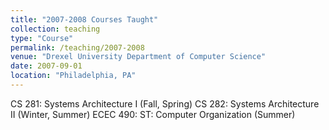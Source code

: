 ```yaml
---
title: "2007-2008 Courses Taught"
collection: teaching
type: "Course"
permalink: /teaching/2007-2008
venue: "Drexel University Department of Computer Science"
date: 2007-09-01
location: "Philadelphia, PA"
---
```


CS 281: Systems Architecture I (Fall, Spring)
CS 282: Systems Architecture II (Winter, Summer)
ECEC 490: ST: Computer Organization (Summer)